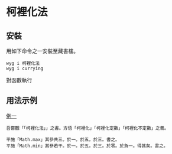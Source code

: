 # 柯裡化法

## 安裝

用如下命令之一安裝至藏書樓。

```
wyg i 柯裡化法
wyg i currying
```

對函數執行

## 用法示例

[例一](https://akira-cn.github.io/wenyan-demos/#/柯裡化法二)

```
吾嘗觀「「柯裡化法」」之書。方悟「柯裡化」「柯裡化定數」「柯裡化不定數」之義。

平施「Math.max」其參共三。於一。於五。於三。書之。
平施「Math.min」其參若干。於一。於五。於三。於零。於負一。得其矣。書之。
```